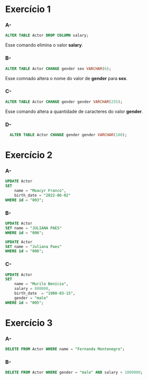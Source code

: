 # Exercício 1

### A-
```sql
ALTER TABLE Actor DROP COLUMN salary;
```
Esse comando elimina o valor **salary**.

### B-
```sql
ALTER TABLE Actor CHANGE gender sex VARCHAR(6);
```
Esse comnado altera o nome do valor de **gender** para **sex**.

### C-
```sql
ALTER TABLE Actor CHANGE gender gender VARCHAR(255);
```
Esse comando altera a quantidade de caracteres do valor **gender**.

### D-
```sql
  ALTER TABLE Actor CHANGE gender gender VARCHAR(100);
```

# Exercício 2
### A-
```sql
UPDATE Actor
SET 
	name = "Moacyr Franco",
	birth_date = "2022-06-02"
WHERE id = "003";
```
### B-
```sql
UPDATE Actor
SET name = "JULIANA PAES"
WHERE id = "006";
```
```sql
UPDATE Actor
SET name = "Juliana Paes"
WHERE id = "006";
```

### C-
```sql
UPDATE Actor
SET 
	name = "Murilo Benício",
	salary = 800000,
	birth_date  = "1980-03-15",
	gender = "male"
WHERE id = "005";
```
# Exercício 3

### A-
```sql
DELETE FROM Actor WHERE name = "Fernanda Montenegro";
```

### B-
```sql
DELETE FROM Actor WHERE gender = "male" AND salary > 1000000;
```
